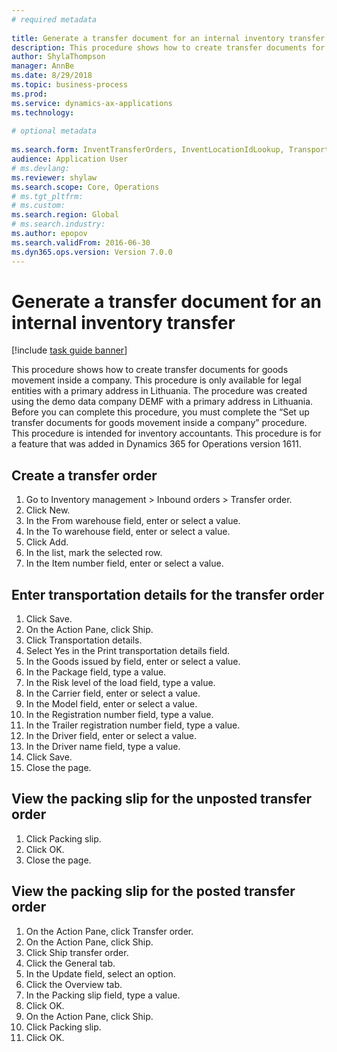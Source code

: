 ```yaml
--- 
# required metadata 
 
title: Generate a transfer document for an internal inventory transfer
description: This procedure shows how to create transfer documents for goods movement inside a company. 
author: ShylaThompson
manager: AnnBe 
ms.date: 8/29/2018
ms.topic: business-process 
ms.prod:  
ms.service: dynamics-ax-applications 
ms.technology:  
 
# optional metadata 
 
ms.search.form: InventTransferOrders, InventLocationIdLookup, TransportationDocument, HcmWorkerLookUp, SrsReportViewerForm, InventTransferParmShip   
audience: Application User 
# ms.devlang:  
ms.reviewer: shylaw
ms.search.scope: Core, Operations 
# ms.tgt_pltfrm:  
# ms.custom:  
ms.search.region: Global
# ms.search.industry: 
ms.author: epopov
ms.search.validFrom: 2016-06-30 
ms.dyn365.ops.version: Version 7.0.0 
---
```

# Generate a transfer document for an internal inventory transfer

[!include [task guide banner](../../includes/task-guide-banner.md)]

This procedure shows how to create transfer documents for goods movement inside a company. This procedure is only available for legal entities with a primary address in Lithuania. 
The procedure was created using the demo data company DEMF with a primary address in Lithuania. Before you can complete this procedure, you must complete the “Set up transfer documents for goods movement inside a company” procedure. 
This procedure is intended for inventory accountants. This procedure is for a feature that was added in Dynamics 365 for Operations version 1611.


## Create a transfer order
1. Go to Inventory management > Inbound orders > Transfer order.
2. Click New.
3. In the From warehouse field, enter or select a value.
4. In the To warehouse field, enter or select a value.
5. Click Add.
6. In the list, mark the selected row.
7. In the Item number field, enter or select a value.

## Enter transportation details for the transfer order
1. Click Save.
2. On the Action Pane, click Ship.
3. Click Transportation details.
4. Select Yes in the Print transportation details field.
5. In the Goods issued by field, enter or select a value.
6. In the Package field, type a value.
7. In the Risk level of the load field, type a value.
8. In the Carrier field, enter or select a value.
9. In the Model field, enter or select a value.
10. In the Registration number field, type a value.
11. In the Trailer registration number field, type a value.
12. In the Driver field, enter or select a value.
13. In the Driver name field, type a value.
14. Click Save.
15. Close the page.

## View the packing slip for the unposted transfer order
1. Click Packing slip.
2. Click OK.
3. Close the page.

## View the packing slip for the posted transfer order
1. On the Action Pane, click Transfer order.
2. On the Action Pane, click Ship.
3. Click Ship transfer order.
4. Click the General tab.
5. In the Update field, select an option.
6. Click the Overview tab.
7. In the Packing slip field, type a value.
8. Click OK.
9. On the Action Pane, click Ship.
10. Click Packing slip.
11. Click OK.

